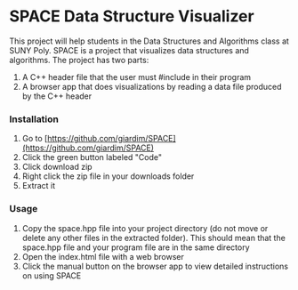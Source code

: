 # SPACE Data Structure Visualizer

This project will help students in the Data Structures and Algorithms class at SUNY Poly.
SPACE is a project that visualizes data structures and algorithms. The 
project has two parts:

1. A C++ header file that the user must #include in their program
2. A browser app that does visualizations by reading a data file produced 
by the C++ header

### Installation 

1. Go to [https://github.com/giardim/SPACE](https://github.com/giardim/SPACE)
2. Click the green button labeled "Code"
3. Click download zip 
4. Right click the zip file in your downloads folder
5. Extract it

### Usage

1. Copy the space.hpp file into your project directory (do not move or 
delete any other files in the extracted folder). This should mean that the 
space.hpp file and your program file are in the same directory
2. Open the index.html file with a web browser
3. Click the manual button on the browser app to view detailed instructions 
on using SPACE
